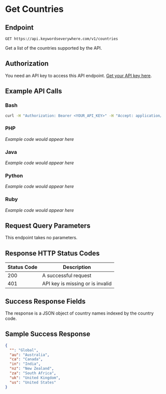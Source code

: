 # Get Countries

## Endpoint
```
GET https://api.keywordseverywhere.com/v1/countries
```

Get a list of the countries supported by the API.

## Authorization

You need an API key to access this API endpoint. [Get your API key here](https://keywordseverywhere.com).

## Example API Calls

### Bash
```bash
curl -H "Authorization: Bearer <YOUR_API_KEY>" -H "Accept: application/json" "https://api.keywordseverywhere.com/v1/countries"
```

### PHP
*Example code would appear here*

### Java
*Example code would appear here*

### Python
*Example code would appear here*

### Ruby
*Example code would appear here*

## Request Query Parameters

This endpoint takes no parameters.

## Response HTTP Status Codes

| Status Code | Description |
|-------------|-------------|
| 200 | A successful request |
| 401 | API key is missing or is invalid |

## Success Response Fields

The response is a JSON object of country names indexed by the country code.

## Sample Success Response

```json
{
  "": "Global",
  "au": "Australia",
  "ca": "Canada",
  "in": "India",
  "nz": "New Zealand",
  "za": "South Africa",
  "uk": "United Kingdom",
  "us": "United States"
}
```

